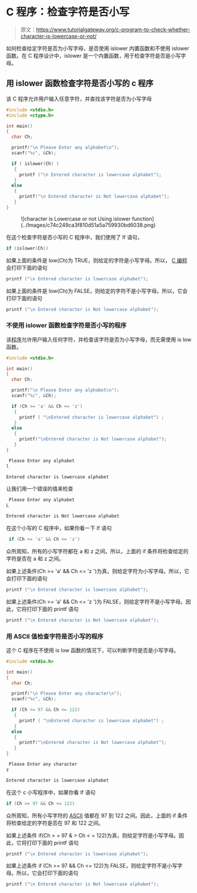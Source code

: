 # C 程序：检查字符是否小写

> 原文：<https://www.tutorialgateway.org/c-program-to-check-whether-character-is-lowercase-or-not/>

如何检查给定字符是否为小写字母，是否使用 islower 内置函数和不使用 islower 函数。在 C 程序设计中，islower 是一个内置函数，用于检查字符是否是小写字母。

## 用 islower 函数检查字符是否小写的 c 程序

该 C 程序允许用户输入任意字符，并查找该字符是否为小写字母

```c
#include <stdio.h>
#include <ctype.h>

int main()
{
  char Ch;

  printf("\n Please Enter any alphabet\n");
  scanf("%c", &Ch);

  if ( islower(Ch) )
   {  
     printf ("\n Entered character is lowercase alphabet");
   }
  else
   {
     printf("\n Entered character is Not lowercase alphabet");
   }  
}
```

<figure class="wp-block-image">![character is Lowercase or not Using islower function](../Images/c74c249ca3f810d51a5a759930bd6038.png)</figure>

在这个检查字符是否小写的 C 程序中，我们使用了 If 语句，

```c
if (islower(Ch))
```

如果上面的条件是 low(Ch)为 TRUE，则给定的字符是小写字母。所以， [C 编程](https://www.tutorialgateway.org/c-programming/)会打印下面的语句

```c
printf ("\n Entered character is lowercase alphabet");
```

如果上面的条件是 low(Ch)为 FALSE，则给定的字符不是小写字母。所以，它会打印下面的语句

```c
printf ("\n Entered character is Not lowercase alphabet");
```

### 不使用 islower 函数检查字符是否小写的程序

该[程序](https://www.tutorialgateway.org/c-programming-examples/)允许用户输入任何字符，并检查该字符是否为小写字母，而无需使用 is low 函数。

```c
#include <stdio.h>

int main()
{
  char Ch;

  printf("\n Please Enter any alphabet\n");
  scanf("%c", &Ch);

  if (Ch >= 'a' && Ch <= 'z')
   {  
     printf ( "\nEntered character is lowercase alphabet") ;
   }
  else
   {
     printf("\nEntered character is Not lowercase alphabet");
   }  
}
```

```c
 Please Enter any alphabet
l

Entered character is lowercase alphabet
```

让我们用一个错误的值来检查

```c
 Please Enter any alphabet
L

Entered character is Not lowercase alphabet
```

在这个小写的 C 程序中，如果你看一下 If 语句

```c
 if (Ch >= 'a' && Ch <= 'z')
```

众所周知，所有的小写字符都在 a 和 z 之间。所以，上面的 if 条件将检查给定的字符是否在 a 和 z 之间。

如果上述条件(Ch >= 'a' && Ch <= 'z ')为真，则给定字符为小写字母。所以，它会打印下面的语句

```c
printf ("\n Entered character is lowercase alphabet");
```

如果上述条件(Ch >= 'a' && Ch <= 'z ')为 FALSE，则给定字符不是小写字母。因此，它将打印下面的 printf 语句

```c
printf ("\n Entered character is Not lowercase alphabet");
```

### 用 ASCII 值检查字符是否小写的程序

这个 C 程序在不使用 is low 函数的情况下，可以判断字符是否是小写字母。

```c
#include <stdio.h>

int main()
{
  char Ch;

  printf("\n Please Enter any character\n");
  scanf("%c", &Ch);

  if (Ch >= 97 && Ch <= 122)
   {  
     printf ( "\nEntered character is lowercase alphabet") ;
   }
  else
   {
     printf("\nEntered character is Not lowercase alphabet");
   }  
}
```

```c
 Please Enter any character
z

Entered character is lowercase alphabet
```

在这个 c 小写程序中，如果你看 If 语句

```c
if (Ch >= 97 && Ch <= 122)
```

众所周知，所有小写字符的 [ASCII](https://www.tutorialgateway.org/c-program-to-find-ascii-value-of-a-character/ "C Program to find the ASCII Value of a Character") 值都在 97 到 122 之间。因此，上面的 if 条件将检查给定的字符是否在 97 和 122 之间。

如果上述条件 if(Ch > = 97 & > Ch < = 122)为真，则给定字符是小写字母。因此，它将打印下面的 printf 语句

```c
printf ("\n Entered character is lowercase alphabet");
```

如果上述条件 if (Ch >= 97 && Ch <= 122)为 FALSE，则给定字符不是小写字母。所以，它会打印下面的语句

```c
printf ("\n Entered character is Not lowercase alphabet");
```